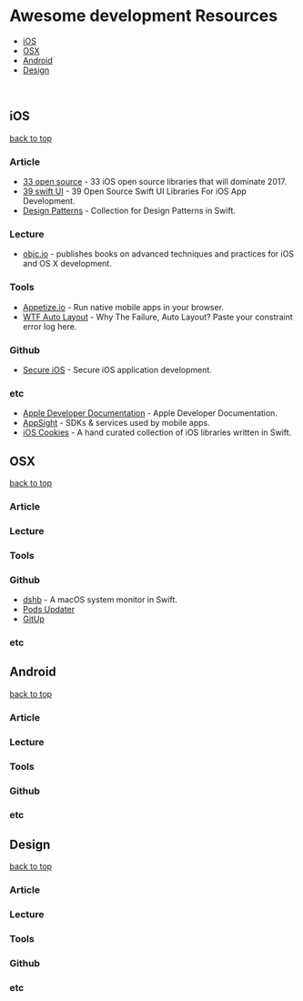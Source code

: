 # Awesome development Resources

- [iOS](#ios)
- [OSX](#osx)
- [Android](#android)
- [Design](#design)
 
 
## iOS
[back to top](#readme)
  
### Article
* [33 open source](https://medium.com/app-coder-io/33-ios-open-source-libraries-that-will-dominate-2017-4762cf3ce449) - 33 iOS open source libraries that will dominate 2017.
* [39 swift UI](https://medium.mybridge.co/39-open-source-swift-ui-libraries-for-ios-app-development-da1f8dc61a0f) - 39 Open Source Swift UI Libraries For iOS App Development.
* [Design Patterns](https://medium.com/swiftworld/collection-for-design-patterns-in-swift-67265359aa47) - Collection for Design Patterns in Swift.


### Lecture
* [objc.io](https://www.objc.io) - publishes books on advanced techniques and practices for iOS and OS X development.


### Tools
* [Appetize.io](https://appetize.io) - Run native mobile apps in your browser.
* [WTF Auto Layout](https://www.wtfautolayout.com) - Why The Failure, Auto Layout? Paste your constraint error log here.


### Github
* [Secure iOS](https://github.com/felixgr/secure-ios-app-dev) - Secure iOS application development.


### etc
* [Apple Developer Documentation](https://developer.apple.com/documentation) - Apple Developer Documentation.
* [AppSight](https://www.appsight.io) - SDKs & services used by mobile apps.
* [iOS Cookies](https://ioscookies.com) - A hand curated collection of iOS libraries written in Swift.



## OSX
[back to top](#readme)

### Article


### Lecture


### Tools


### Github
* [dshb](https://github.com/beltex/dshb) - A macOS system monitor in Swift.
* [Pods Updater](https://github.com/kizitonwose/PodsUpdater)
* [GitUp](https://github.com/git-up/GitUp)


### etc



## Android
[back to top](#readme)

### Article


### Lecture


### Tools


### Github


### etc
 


## Design
[back to top](#readme)

### Article


### Lecture


### Tools


### Github


### etc



